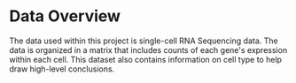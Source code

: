 # Data Overview

The data used within this project is single-cell RNA Sequencing data. The data is organized in a matrix that includes counts of each gene's expression within each cell. This dataset also contains information on cell type to help draw high-level conclusions. 
